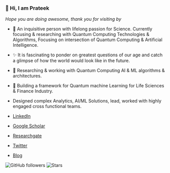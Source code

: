 ### 👋 Hi, I am Prateek

*Hope you are doing awesome, thank you for visiting by*

- 👀 An inquisitive person with lifelong passion for Science. Currently focusing & researching with Quantum Computing Technologies & Algorithms, Focusing on intersection of Quantum Computing & Artificial Intelligence. 
- ✨ It is fascinating to ponder on greatest questions of our age and catch a glimpse of how the world would look like in the future.
- 📝 Researching & working with Quantum Computing AI & ML algorithms & architectures.
- 🔭 Building a framework for Quantum machine Learning for Life Sciences & Finance Industry.
- Designed complex Analytics, AI/ML Solutions, lead, worked with highly engaged cross functional teams.

- [LinkedIn](https://www.linkedin.com/in/pratjz/)
- [Google Scholar](https://scholar.google.com/citations?user=xP975D0AAAAJ&hl=en)
- [Researchgate](https://www.researchgate.net/profile/Prateek-Jain-49)
- [Twitter](https://twitter.com/pratjz)
- [Blog](https://pratjz.wordpress.com/)

<!--
[![Linkedin Follow](https://img.shields.io/badge/LinkedIn-blue?style=flat&logo=linkedin&labelColor=blue)](https://www.linkedin.com/in/pratjz/)
[![Twitter Follow](https://img.shields.io/badge/Twitter-%231DA1F2.svg?flat&logo=Twitter&logoColor=white)](https://twitter.com/pratjz)
[![WordPress](https://img.shields.io/badge/WordPress-%23117AC9.svg?style=flat&logo=WordPress&logoColor=white)](https://pratjz.wordpress.com/)  
-->

![GitHub followers](https://img.shields.io/github/followers/pratjz?style=social)
![Stars](https://img.shields.io/github/stars/pratjz?style=social)

